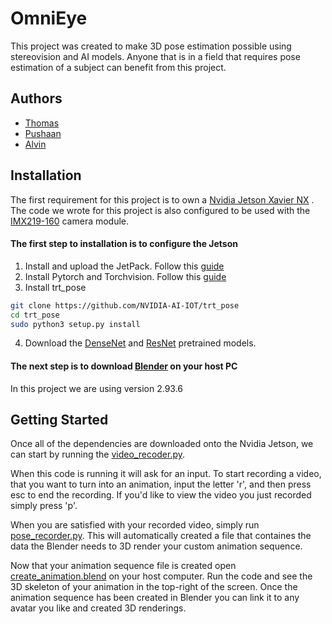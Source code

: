 
# OmniEye

This project was created to make 3D pose estimation possible using stereovision and AI models.  Anyone that is in a field that requires pose estimation of a subject can benefit from this project.
 

## Authors

- [Thomas](https://www.github.com/tomlogan-dev1)
- [Pushaan](https://www.github.com/shaan1999s)
- [Alvin](https://www.github.com/mhyo4125)



## Installation

The first requirement for this project is to own a [Nvidia Jetson Xavier NX](https://www.amazon.com/NVIDIA-Jetson-Xavier-Developer-812674024318/dp/B086874Q5R/ref=sr_1_2?crid=2XIX0VD5MYD2J&keywords=nvidia+jetson+xavier+nx&qid=1638136020&qsid=131-2276662-2444818&sprefix=nvidia+jetson+xavier%2Caps%2C201&sr=8-2&sres=B086874Q5R%2CB083ZL3X5B%2CB09BPXZMB3%2CB094F9BR61%2CB084DSDDLT%2CB08MQBY79Y%2CB08HR6ZBYJ%2CB07T5BNF14%2CB08J157LHH%2CB08F743RGG%2CB091YXMVHT%2CB06XPFH939%2CB07ZYJYGZ5%2CB07NSRK2DL%2CB08PDZ68D7%2CB07L8YGDL5&srpt=PERSONAL_COMPUTER) 
.  The code we wrote for this project is also configured to be used with the [IMX219-160](https://www.amazon.com/Jetson-Nano-Camera-IMX219-160-8-Megapixels/dp/B07T43K7LC/ref=sr_1_1_sspa?keywords=nvidia+jetson+camera&qid=1638136101&sr=8-1-spons&psc=1&smid=A2SA28G0M1VPHD&spLa=ZW5jcnlwdGVkUXVhbGlmaWVyPUEyMFA4UzQ5NUNRNERQJmVuY3J5cHRlZElkPUEwNDA2NTY2MkZXSkUwSTc5WTBKMyZlbmNyeXB0ZWRBZElkPUEwNzkyMzc1MTZYMUFTU1Y2TFVLRyZ3aWRnZXROYW1lPXNwX2F0ZiZhY3Rpb249Y2xpY2tSZWRpcmVjdCZkb05vdExvZ0NsaWNrPXRydWU=) camera module.


#### The first step to installation is to configure the Jetson

1. Install and upload the JetPack.  Follow this [guide](https://www.stereolabs.com/blog/getting-started-with-jetson-xavier-nx/)
2. Install Pytorch and Torchvision. Follow this [guide](https://forums.developer.nvidia.com/t/pytorch-for-jetson-version-1-10-now-available/72048)
3. Install trt_pose

```bash
git clone https://github.com/NVIDIA-AI-IOT/trt_pose
cd trt_pose
sudo python3 setup.py install
```
4. Download the [DenseNet](https://drive.google.com/file/d/13FkJkx7evQ1WwP54UmdiDXWyFMY1OxDU/view) and [ResNet](https://drive.google.com/file/d/1XYDdCUdiF2xxx4rznmLb62SdOUZuoNbd/view) pretrained models.

#### The next step is to download [Blender](https://www.blender.org/download/) on your host PC
In this project we are using version 2.93.6




## Getting Started

Once all of the dependencies are downloaded onto the Nvidia Jetson, we can start by running the [video_recoder.py]().

When this code is running it will ask for an input.  To start recording a video, that you want to turn into an animation, input the letter 'r', and then press esc to end the recording.  If you'd like to view the video you just recorded simply press 'p'.

When you are satisfied with your recorded video, simply run [pose_recorder.py]().  This will automatically created a file that containes the data the Blender needs to 3D render your custom animation sequence.

Now that your animation sequence file is created open [create_animation.blend]() on your host computer.
Run the code and see the 3D skeleton of your animation in the top-right of the screen.  Once the animation sequence has been created in Blender you can link it to any avatar you like and created 3D renderings.


